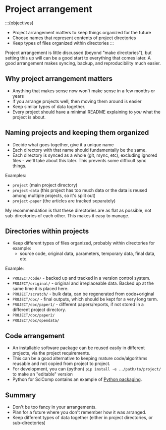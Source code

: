 # Project arrangement

:::{objectives}
- Project arrangement matters to keep things organized for the future
- Choose names that represent contents of project directories
- Keep types of files organized within directories
:::

Project arrangement is little discussed (beyond "make directories"),
but setting this up will can be a good start to everything that comes
later. A good arrangement makes syncing, backup, and reproducibility
much easier.



## Why project arrangement matters

- Anything that makes sense now won't make sense in a few months or years
- If you arrange projects well, then moving them around is easier
- Keep similar types of data together.
- Every project should have a minimal README explaining to *you* what
  the project is about.



## Naming projects and keeping them organized

- Decide what goes together, give it a unique name
- Each directory with that name should fundamentally be the same.
- Each directory is synced as a whole (git, rsync, etc), excluding
  ignored files - we'll take about this later. This prevents some
  difficult sync things.

Examples:

- `project`  (main project directory)
- `project-data` (this project has too much data or the data is reused
  among multiple projects, so it's split out)
- `project-paper` (the articles are tracked separately)

My recommendation is that these directories are as flat as possible,
not sub-directories of each other.  This makes it easy to manage.



## Directories within projects

- Keep different types of files organized, probably within directories
  for example:
  - source code, original data, parameters, temporary data, final data, etc.

Example:

- `PROJECT/code/` - backed up and tracked in a version control system.
- `PROJECT/original/` - original and irreplaceable data. Backed up at
  the same time it is placed here.
- `PROJECT/scratch/` - bulk data, can be regenerated from
  code+original
- `PROJECT/doc/` - final outputs, which should be kept for a very long
  term.
- `PROJECT/doc/paper1/` - different papers/reports, if not stored in a
  different project directory.
- `PROJECT/doc/paper2/`
- `PROJECT/doc/opendata/`



## Code arrangement
- An installable software package can be reused easily in different
  projects, via the project requirements.
- This can be a good alternative to keeping mature code/algorithms
  reusable and not copied from project to project.
- For development, you can (python) `pip install -e
  ../path/to/project/` to make an "editable" version
- Python for SciComp contains an example of [Python
  packaging](https://aaltoscicomp.github.io/python-for-scicomp/packaging/).



## Summary

- Don't be too fancy in your arrangements.
- Plan for a future where you don't remember how it was arranged.
- Keep different types of data together (either in project
  directories, or sub-directories)
